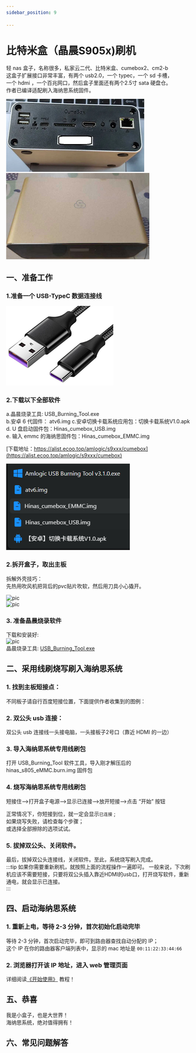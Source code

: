 ```yaml
---
sidebar_position: 9

---
```


# 比特米盒（晶晨S905x)刷机

轻 nas 盒子，名称很多，私家云二代、比特米盒、cumebox2、cm2-b  
这盒子扩展接口非常丰富，有两个 usb2.0，一个 typec，一个 sd 卡槽，  
一个 hdmi ，一个百兆网口，然后盒子里面还有两个2.5寸 sata 硬盘仓。  
作者已编译适配刷入海纳思系统固件。  

![pic](pic/cumebox/cumebox-1.jpg)   
![pic](pic/cumebox/cumebox-2.jpg)  

## 一、准备工作  

### 1.准备一个 USB-TypeC 数据连接线 

![pic](pic/cumebox/cumebox-3.jpg)  

### 2.下载以下全部软件

a.晶晨烧录工具: USB_Burning_Tool.exe  
b.安卓 6 代固件： atv6.img
c.安卓切换卡载系统应用包：切换卡载系统V1.0.apk  
d. U 盘启动固件包：Hinas_cumebox_USB.img  
e. 输入 emmc 的海纳思固件包：Hinas_cumebox_EMMC.img  

[下载地址：https://alist.ecoo.top/amlogic/s9xxx/cumebox](https://alist.ecoo.top/amlogic/s9xxx/cumebox)  

![pic](pic/cumebox/cumebox-4.jpg)  
  
### 2.拆开盒子，取出主板  

拆解外壳技巧：  
先热用吹风机把背后的pvc贴片吹软，然后用刀具小心撬开。   

![pic](pic/s805/pcb.png)  
![pic](pic/s805/pcb-2.png)  

### 3. 准备晶晨烧录软件

下载和安装好:  
![pic](pic/s805/tools.png)  
晶晨烧录工具: [USB_Burning_Tool.exe](https://www.ecoo.top/update/soft_init/amlproject/USB_Burning_Tool_v2.1.3.exe)


## 二、采用线刷烧写刷入海纳思系统

### 1. 找到主板短接点：
不同板子请自行百度短接位置，下面提供作者收集到的图例：  



### 2. 双公头 usb 连接：  

双公头 usb 连接线一头接电脑，一头接板子2号口（靠近 HDMI 的一边）  


### 3. 导入海纳思系统专用线刷包

打开 USB_Burning_Tool 软件工具，导入刚才解压后的 hinas_s805_eMMC.burn.img 固件包



### 4. 烧写海纳思系统专用线刷包

短接住-->打开盒子电源-->显示已连接-->放开短接-->点击 “开始” 按钮  



正常情况下，你短接到位，就一定会显示```已连接``` ;  
如果烧写失败，请检查每个步骤；  
或选择全部擦除的选项试试。  

### 5. 拔掉双公头、关闭软件。  

最后，拔掉双公头连接线，关闭软件。至此，系统烧写刷入完成。  
:::tip
如果你需要重新刷机，就按照上面的流程操作一遍即可。
一般来说，下次刷机应该不需要短接，只要将双公头插入靠近HDMI的usb口，打开烧写软件，重新通电，就会显示已连接。  
:::


## 四、启动海纳思系统

### 1. 重新上电，等待 2-3 分钟，首次初始化启动完毕

 等待 2-3 分钟，首次启动完毕，即可到路由器查找自动分配的 IP；  
 这个 IP 在你的路由器客户端列表中，显示的 mac 地址是 `00:11:22:33:44:66`  

### 2. 浏览器打开该 IP 地址，进入 web 管理页面  

详细阅读[《开始使用》](/docs/tutorial-extras/start) 教程！  




## 五、恭喜


我是小盒子，也是大世界！  
海纳思系统，绝对值得拥有！   


## 六、常见问题解答











